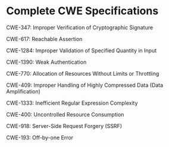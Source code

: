 

# Complete CWE Specifications

CWE-347: Improper Verification of Cryptographic Signature

CWE-617: Reachable Assertion

CWE-1284: Improper Validation of Specified Quantity in Input

CWE-1390: Weak Authentication

CWE-770: Allocation of Resources Without Limits or Throttling

CWE-409: Improper Handling of Highly Compressed Data (Data Amplification)

CWE-1333: Inefficient Regular Expression Complexity

CWE-400: Uncontrolled Resource Consumption

CWE-918: Server-Side Request Forgery (SSRF)

CWE-193: Off-by-one Error